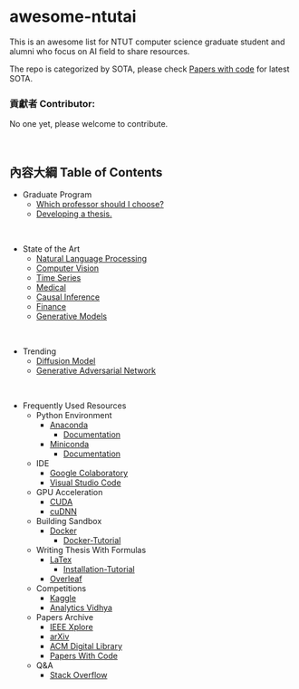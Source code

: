 # awesome-ntutai
This is an awesome list for NTUT computer science graduate student and alumni who focus on AI field to share resources.

The repo is categorized by SOTA, please check [Papers with code](https://paperswithcode.com/sota) for latest SOTA.

### 貢獻者 Contributor:
No one yet, please welcome to contribute.

<br>

## 內容大綱 Table of Contents

+ Graduate Program
  - [Which professor should I choose?](https://github.com/Ellomorce/awesome-ntutai/blob/main/Teacher_Finding/Teacher_Finding.md)
  - [Developing a thesis.](https://github.com/Ellomorce/awesome-ntutai/blob/main/Thesis_Writting/Thesis_Writting.md)
<br>

+ State of the Art
  - [Natural Language Processing](https://github.com/Ellomorce/awesome-ntutai/blob/main/NLP/NLP.md)
  - [Computer Vision](https://github.com/Ellomorce/awesome-ntutai/blob/main/Computer_Vision/Computer_Vision.md)
  - [Time Series](https://github.com/Ellomorce/awesome-ntutai/blob/main/Time_Series/Time_Series.md)
  - [Medical](https://github.com/Ellomorce/awesome-ntutai/blob/main/Medical/Medical.md)
  - [Causal Inference](https://github.com/Ellomorce/awesome-ntutai/blob/main/Causal_Inference/Causal_Inference.md)
  - [Finance](https://github.com/Ellomorce/awesome-ntutai/blob/main/Finance/Finance.md)
  - [Generative Models](https://github.com/Ellomorce/awesome-ntutai/blob/main/Generative_models/Generative_models.md)
<br>

+ Trending
  - [Diffusion Model](https://github.com/Ellomorce/awesome-ntutai/blob/main/Diffusion/Diffusion.md)
  - [Generative Adversarial Network](https://github.com/Ellomorce/awesome-ntutai/blob/main/GAN/GAN.md)
<br>

+ Frequently Used Resources
  + Python Environment
    - [Anaconda](https://repo.anaconda.com/archive/)
      - [Documentation](https://docs.anaconda.com/)
    - [Miniconda](https://repo.anaconda.com/miniconda/)
      - [Documentation](https://docs.conda.io/en/latest/miniconda.html)
  + IDE
    - [Google Colaboratory](https://colab.research.google.com/)
    - [Visual Studio Code](https://code.visualstudio.com/download)
  + GPU Acceleration
    - [CUDA](https://developer.nvidia.com/cuda-toolkit-archive)
    - [cuDNN](https://developer.nvidia.com/rdp/cudnn-archive)
  + Building Sandbox
    - [Docker](https://www.docker.com/products/docker-desktop/)
      - [Docker-Tutorial](https://github.com/twtrubiks/docker-tutorial)
  + Writing Thesis With Formulas
    - [LaTex](https://miktex.org/download)
      - [Installation-Tutorial](https://rpubs.com/Kuaz/latex-in-windows)
    - [Overleaf](https://www.overleaf.com/)
  + Competitions
    - [Kaggle](https://www.kaggle.com/)
    - [Analytics Vidhya](https://www.analyticsvidhya.com/)
  + Papers Archive
    - [IEEE Xplore](https://ieeexplore.ieee.org/)
    - [arXiv](https://arxiv.org/)
    - [ACM Digital Library](https://dl.acm.org/)
    - [Papers With Code](https://paperswithcode.com/)
  + Q&A
    - [Stack Overflow](https://stackoverflow.com/)
